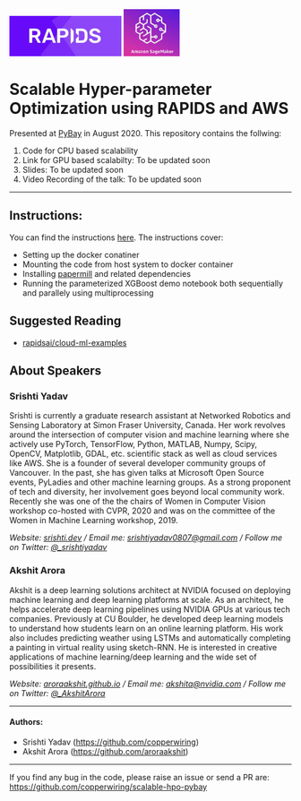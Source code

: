 <img src="assets/imgs/rapids_logo.png" width=200px>
<img src="assets/imgs/sagemaker_logo.jpeg" width=100px>

# Scalable Hyper-parameter Optimization using RAPIDS and AWS

Presented at [PyBay](http://pybay.com/) in August 2020. This repository contains the follwing:
1. Code for CPU based scalability
2. Link for GPU based scalabilty: To be updated soon
2. Slides: To be updated soon
3. Video Recording of the talk: To be updated soon

---
## Instructions:
You can find the instructions [here](https://github.com/copperwiring/scalable-hpo-pybay/blob/master/papermill_demo/README.md). The instructions cover:

* Setting up the docker conatiner
* Mounting the code from host system to docker container
* Installing [papermill](https://papermill.readthedocs.io/en/latest/) and related dependencies
* Running the parameterized XGBoost demo notebook both sequentially and parallely using multiprocessing


## Suggested Reading
* [rapidsai/cloud-ml-examples](https://github.com/rapidsai/cloud-ml-examples/)

## About Speakers

### Srishti Yadav

Srishti is currently a graduate research assistant at Networked Robotics and Sensing Laboratory at Simon Fraser University, Canada. Her work revolves around the intersection of computer vision and machine learning where she actively use PyTorch, TensorFlow, Python, MATLAB, Numpy, Scipy, OpenCV, Matplotlib, GDAL, etc. scientific stack as well as cloud services like AWS. She is a founder of several developer community groups of Vancouver. In the past, she has given talks at Microsoft Open Source events, PyLadies and other machine learning groups. As a strong proponent of tech and diversity, her involvement goes beyond local community work. Recently she was one of the the chairs of Women in Computer Vision workshop co-hosted with CVPR, 2020 and was on the committee of the Women in Machine Learning workshop, 2019. 

<i>Website: [srishti.dev](https://srishti.dev/) / Email me: [srishtiyadav0807@gmail.com](mailto:srishtiyadav0807+pybay@gmail.com) / Follow me on Twitter: [@_srishtiyadav](https://twitter.com/_srishtiyadav)</i>

### Akshit Arora

Akshit is a deep learning solutions architect at NVIDIA focused on deploying machine learning and deep learning platforms at scale. As an architect, he helps accelerate deep learning pipelines using NVIDIA GPUs at various tech companies. Previously at CU Boulder, he developed deep learning models to understand how students learn on an online learning platform. His work also includes predicting weather using LSTMs and automatically completing a painting in virtual reality using sketch-RNN. He is interested in creative applications of machine learning/deep learning and the wide set of possibilities it presents. 

<i>Website: [aroraakshit.github.io](http://aroraakshit.github.io/) / Email me: [akshita@nvidia.com](mailto:akshita@nvidia.com) / Follow me on Twitter: [@_AkshitArora](https://twitter.com/_AkshitArora)</i>

----
#### Authors: 
* Srishti Yadav (https://github.com/copperwiring)
* Akshit Arora (https://github.com/aroraakshit)

--------------

If you find any bug in the code, please raise an issue or send a PR are: https://github.com/copperwiring/scalable-hpo-pybay
